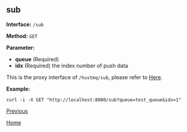 ## sub ##

**Interface:** `/sub`

**Method:** `GET`

**Parameter:** 

*  **queue** (Required)  
*  **idx** (Required)  the index number of push data
  
This is the proxy interface of `/hustmq/sub`, please refer to [Here](../hustmq/sub.md).

**Example:**

    curl -i -X GET "http://localhost:8080/sub?queue=test_queue&idx=1"

[Previous](../ha.md)

[Home](../../index.md)